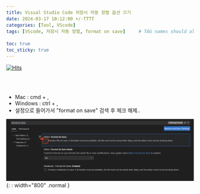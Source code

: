 ```yaml
---
title: Visual Studio Code 저장시 자동 정렬 옵션 끄기
date: 2024-03-17 10:12:00 +/-TTTT
categories: [Tool, VScode]
tags: [VScode, 저장시 자동 정렬, format on save]     # TAG names should always be lowercase

toc: true
toc_sticky: true
---
```

[![Hits](https://hits.seeyoufarm.com/api/count/incr/badge.svg?url=https%3A%2F%2Fepheria.github.io&count_bg=%2379C83D&title_bg=%23555555&icon=&icon_color=%23E7E7E7&title=views&edge_flat=false)](https://hits.seeyoufarm.com)

<br>
<br>

- Mac : cmd + ,
- Windows : ctrl + ,
- 설정으로 들어가서 "format on save" 검색 후 체크 해제..

![Desktop View](/assets/img/post/common/vctip02_01.png){: : width="800" .normal }